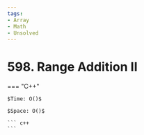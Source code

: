 ```yaml
---
tags:
- Array
- Math
- Unsolved
---
```



# 598. Range Addition II

=== "C++"

    $Time: O()$

    $Space: O()$

    ``` c++
    ```